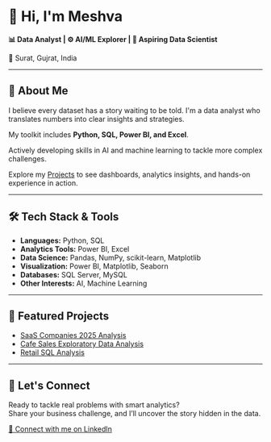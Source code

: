# 👋 Hi, I'm Meshva

**📊 Data Analyst | ⚙️ AI/ML Explorer | 🚀 Aspiring Data Scientist**

📍 Surat, Gujrat, India 

---

## 📝 About Me

I believe every dataset has a story waiting to be told. I'm a data analyst who translates numbers into clear insights and strategies.

My toolkit includes **Python, SQL, Power BI, and Excel**.

Actively developing skills in AI and machine learning to tackle more complex challenges.

Explore my [Projects](https://github.com/meshvaapatel?tab=repositories) to see dashboards, analytics insights, and hands-on experience in action.

---

## 🛠️ Tech Stack & Tools

- **Languages:** Python, SQL
- **Analytics Tools:** Power BI, Excel
- **Data Science:** Pandas, NumPy, scikit-learn, Matplotlib
- **Visualization:** Power BI, Matplotlib, Seaborn
- **Databases:** SQL Server, MySQL
- **Other Interests:** AI, Machine Learning

---

## 📂 Featured Projects

- [SaaS Companies 2025 Analysis](https://github.com/meshvaaptel/saas-companies-2025-analysis)
- [Cafe Sales Exploratory Data Analysis](https://github.com/meshvaapatel/cafe-sales-exploratory-data-analysis)
- [Retail SQL Analysis](https://github.com/meshvaapatel/retail-sql-analysis)

---

## 🤝 Let's Connect

Ready to tackle real problems with smart analytics?  
Share your business challenge, and I’ll uncover the story hidden in the data.

[🔗 Connect with me on LinkedIn](https://www.linkedin.com/in/meshvaapatel/)
